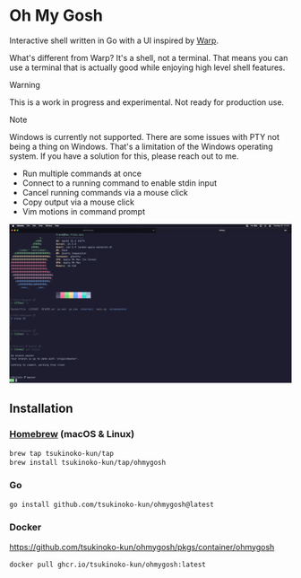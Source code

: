 # Oh My Gosh

Interactive shell written in Go with a UI inspired by [Warp](https://www.warp.dev).

What's different from Warp? It's a shell, not a terminal.
That means you can use a terminal that is actually good while enjoying high level shell features.

> [!WARNING]
> This is a work in progress and experimental.
> Not ready for production use.

> [!NOTE]
> Windows is currently not supported.
> There are some issues with PTY not being a thing on Windows.
> That's a limitation of the Windows operating system.
> If you have a solution for this, please reach out to me.

- Run multiple commands at once
- Connect to a running command to enable stdin input
- Cancel running commands via a mouse click
- Copy output via a mouse click
- Vim motions in command prompt

![Screenshot 2025-05-25 at 01.22.38](screenshots/01.webp)

## Installation

### [Homebrew](https://brew.sh) (macOS & Linux)

```shell
brew tap tsukinoko-kun/tap
brew install tsukinoko-kun/tap/ohmygosh
```

### Go

```shell
go install github.com/tsukinoko-kun/ohmygosh@latest
```

### Docker

https://github.com/tsukinoko-kun/ohmygosh/pkgs/container/ohmygosh

```shell
docker pull ghcr.io/tsukinoko-kun/ohmygosh:latest
```

